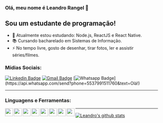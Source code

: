 ### Olá, meu nome é Leandro Rangel :wave:


## Sou um estudante de programação!

- :seedling: Atualmente estou estudando: Node.js, ReactJS e React Native.
- :books: Cursando bacharelado em Sistemas de Informação.
- :zap: No tempo livre, gosto de desenhar, tirar fotos, ler e assistir séries/filmes.

### Mídias Sociais:

[![Linkedin Badge](https://img.shields.io/badge/-LinkedIn-blue?style=flat-square&logo=Linkedin&logoColor=white&link=https://www.linkedin.com/in/leandrorangel94/)](https://www.linkedin.com/in/leandrorangel94/)
[![Gmail Badge](https://img.shields.io/badge/-Gmail-c14438?style=flat-square&logo=Gmail&logoColor=white&link=mailto:leandrorangel94.lr@gmail.com)](mailto:leandrorangel94.lr@gmail.com)
[![Whatsapp Badge](https://img.shields.io/badge/-Whatsapp-4CA143?style=flat-square&labelColor=4CA143&logo=whatsapp&logoColor=white&link=https://api.whatsapp.com/send?phone=5537991511760&text=Olá!)](https://api.whatsapp.com/send?phone=5537991511760&text=Olá!)

---

### Linguagens e Ferramentas:

<img align="left" src="https://user-images.githubusercontent.com/39461509/89698057-8c42da00-d8f5-11ea-955b-db81654ce668.png" width="26" />
<img align="left" src="https://user-images.githubusercontent.com/39461509/89698053-8b11ad00-d8f5-11ea-954f-09efc1c0d515.png"  width="26"/>
<img align="left" src="https://user-images.githubusercontent.com/39461509/89698059-8c42da00-d8f5-11ea-9866-9a23fdd5b701.png"  width="26"/>
<img align="left" src="https://user-images.githubusercontent.com/39461509/89698063-8d740700-d8f5-11ea-8f72-2d473449fa94.png"  width="26"/>
<img align="left" src="https://user-images.githubusercontent.com/39461509/89698062-8d740700-d8f5-11ea-9274-9d7ad6e04366.png"  width="26"/>
<img align="left" src="https://user-images.githubusercontent.com/39461509/89698060-8cdb7080-d8f5-11ea-990f-51739ceb68a7.png"  width="26"/>
<img align="left" src="https://user-images.githubusercontent.com/39461509/89698061-8cdb7080-d8f5-11ea-8e76-e5ebad21c6b1.png"  width="26"/>
<img align="left" src="https://user-images.githubusercontent.com/39461509/89698056-8baa4380-d8f5-11ea-85c5-966985ef61e0.png"  width="26"/>

---

[![Leandro's github stats](https://github-readme-stats.vercel.app/api?username=leandrorangel94)](https://github.com/leandrorangel94/github-readme-stats)
